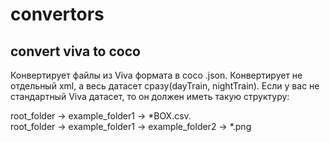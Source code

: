# convertors
## convert viva to coco
Конвертирует файлы из Viva формата в coco .json. Конвертирует не отдельный xml, а весь датасет сразу(dayTrain, nightTrain).
Если у вас не стандартный Viva датасет, то он должен иметь такую структуру:

root_folder -> example_folder1 -> *BOX.csv.\
root_folder -> example_folder1 -> example_folder2 -> *.png

                        
